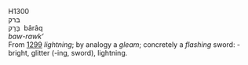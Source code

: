 <body>
  <p>H1300<br>  בּרק  <br> בָּרָק  ‎  bârâq  <br><i>baw-rawk‘ </i><br>From <a href="h1299.htm">1299</a>  <i>lightning</i>; by analogy a <i>gleam</i>; concretely a <i>flashing</i> sword: - bright, glitter (-ing, sword), lightning.<br></p>
 </body>